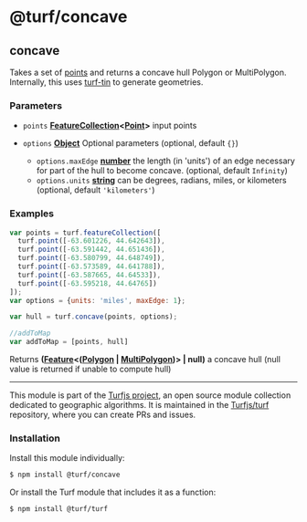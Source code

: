 # @turf/concave

<!-- Generated by documentation.js. Update this documentation by updating the source code. -->

## concave

Takes a set of [points][1] and returns a concave hull Polygon or MultiPolygon.
Internally, this uses [turf-tin][2] to generate geometries.

### Parameters

*   `points` **[FeatureCollection][3]<[Point][4]>** input points
*   `options` **[Object][5]** Optional parameters (optional, default `{}`)

    *   `options.maxEdge` **[number][6]** the length (in 'units') of an edge necessary for part of the
        hull to become concave. (optional, default `Infinity`)
    *   `options.units` **[string][7]** can be degrees, radians, miles, or kilometers (optional, default `'kilometers'`)

### Examples

```javascript
var points = turf.featureCollection([
  turf.point([-63.601226, 44.642643]),
  turf.point([-63.591442, 44.651436]),
  turf.point([-63.580799, 44.648749]),
  turf.point([-63.573589, 44.641788]),
  turf.point([-63.587665, 44.64533]),
  turf.point([-63.595218, 44.64765])
]);
var options = {units: 'miles', maxEdge: 1};

var hull = turf.concave(points, options);

//addToMap
var addToMap = [points, hull]
```

Returns **([Feature][8]<([Polygon][9] | [MultiPolygon][10])> | null)** a concave hull (null value is returned if unable to compute hull)

[1]: https://tools.ietf.org/html/rfc7946#section-3.1.2

[2]: https://github.com/Turfjs/turf-tin

[3]: https://tools.ietf.org/html/rfc7946#section-3.3

[4]: https://tools.ietf.org/html/rfc7946#section-3.1.2

[5]: https://developer.mozilla.org/docs/Web/JavaScript/Reference/Global_Objects/Object

[6]: https://developer.mozilla.org/docs/Web/JavaScript/Reference/Global_Objects/Number

[7]: https://developer.mozilla.org/docs/Web/JavaScript/Reference/Global_Objects/String

[8]: https://tools.ietf.org/html/rfc7946#section-3.2

[9]: https://tools.ietf.org/html/rfc7946#section-3.1.6

[10]: https://tools.ietf.org/html/rfc7946#section-3.1.7

<!-- This file is automatically generated. Please don't edit it directly:
if you find an error, edit the source file (likely index.js), and re-run
./scripts/generate-readmes in the turf project. -->

---

This module is part of the [Turfjs project](http://turfjs.org/), an open source
module collection dedicated to geographic algorithms. It is maintained in the
[Turfjs/turf](https://github.com/Turfjs/turf) repository, where you can create
PRs and issues.

### Installation

Install this module individually:

```sh
$ npm install @turf/concave
```

Or install the Turf module that includes it as a function:

```sh
$ npm install @turf/turf
```
